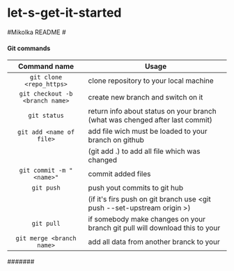 # let-s-get-it-started
#Mikolka README #

#### Git commands ####
Command name            	    | Usage
:---------------------------------: | ---------------------------------------------------------------------
```git clone <repo_https>```        | clone repository to your local machine
```git checkout -b <branch name>``` | create new branch and switch on it
```git status```                    | return info about status on your branch (what was chenged after last commit)
```git add <name of file>```        | add file wich must be loaded to your branch on github
			            | (git add .) to add all file which was changed
```git commit -m "<name>"```        | commit added files
```git push```                      | push yout commits to git hub 
			            | (if it's firs push on git branch use <git push --set-upstream origin <branch>>)
```git pull```                      | if somebody make changes on your branch git pull will download this to your
```git merge <branch name>```       | add all data from another branck to your

#######
